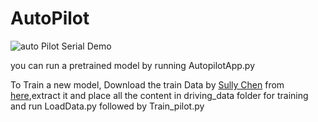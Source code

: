 # AutoPilot

![auto Pilot Serial Demo](https://github.com/krishnac7/autoPilot/blob/master/autoPilotWithSerialOP/autonomousSerial.gif)


you can run a pretrained model by running AutopilotApp.py


To Train a new model, Download the train Data by [Sully Chen](https://github.com/SullyChen/driving-datasets) from [here](https://drive.google.com/open?id=1PZWa6H0i1PCH9zuYcIh5Ouk_p-9Gh58B),extract it and place all the content in driving_data folder for training and run LoadData.py followed by Train_pilot.py
